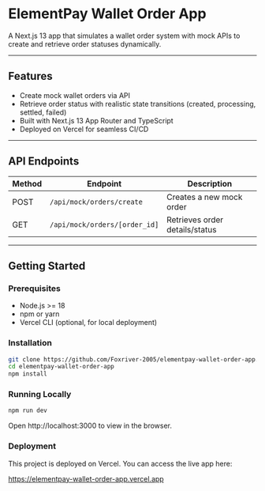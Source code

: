 # ElementPay Wallet Order App

A Next.js 13 app that simulates a wallet order system with mock APIs to create and retrieve order statuses dynamically.

---

## Features

- Create mock wallet orders via API
- Retrieve order status with realistic state transitions (created, processing, settled, failed)
- Built with Next.js 13 App Router and TypeScript
- Deployed on Vercel for seamless CI/CD

---

## API Endpoints

| Method | Endpoint                       | Description                      |
|--------|-------------------------------|---------------------------------|
| POST   | `/api/mock/orders/create`      | Creates a new mock order         |
| GET    | `/api/mock/orders/[order_id]`  | Retrieves order details/status   |

---

## Getting Started

### Prerequisites

- Node.js >= 18
- npm or yarn
- Vercel CLI (optional, for local deployment)

### Installation

```bash
git clone https://github.com/Foxriver-2005/elementpay-wallet-order-app.git
cd elementpay-wallet-order-app
npm install
```
### Running Locally
```bash
npm run dev
```
Open http://localhost:3000 to view in the browser.

### Deployment
This project is deployed on Vercel. You can access the live app here:

https://elementpay-wallet-order-app.vercel.app

